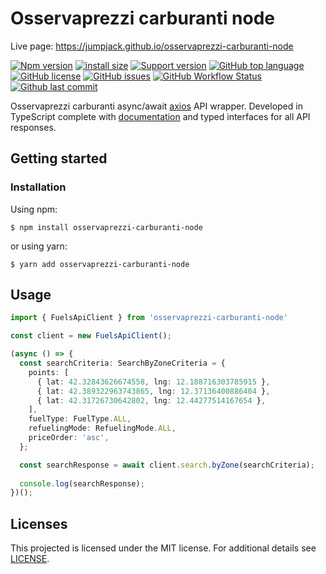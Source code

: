 # Osservaprezzi carburanti node

Live page: https://jumpjack.github.io/osservaprezzi-carburanti-node


[![Npm version](https://img.shields.io/npm/v/osservaprezzi-carburanti-node)](https://www.npmjs.com/package/osservaprezzi-carburanti-node)
[![install size](https://packagephobia.com/badge?p=osservaprezzi-carburanti-node)](https://www.npmjs.com/package/osservaprezzi-carburanti-node) 
[![Support version](https://img.shields.io/node/v-lts/osservaprezzi-carburanti-node)][github]
[![GitHub top language](https://img.shields.io/github/languages/top/pater999/osservaprezzi-carburanti-node?style=flat-square&logo=github)](https://github.com/pater999/osservaprezzi-carburanti-node) 
[![GitHub license](https://img.shields.io/github/license/pater999/osservaprezzi-carburanti-node)](https://github.com/osservaprezzi-carburanti-node/issues) 
[![GitHub issues](https://img.shields.io/github/issues/pater999/osservaprezzi-carburanti-node)](https://github.com/osservaprezzi-carburanti-node/issues) 
[![GitHub Workflow Status](https://img.shields.io/github/workflow/status/pater999/osservaprezzi-carburanti-node/Release)][github]
[![Github last commit](https://img.shields.io/github/last-commit/pater999/osservaprezzi-carburanti-node)][github]

[github]: https://github.com/Pater999/osservaprezzi-carburanti-node

Osservaprezzi carburanti async/await [axios](https://github.com/axios/axios) API wrapper. Developed in TypeScript complete with [documentation](https://pater999.it/osservaprezzi-carburanti-node/) and typed interfaces for all API responses.

## Getting started

### Installation

Using npm:

```shellscript
$ npm install osservaprezzi-carburanti-node
```

or using yarn:

```shellscript
$ yarn add osservaprezzi-carburanti-node
```

## Usage

```typescript
import { FuelsApiClient } from 'osservaprezzi-carburanti-node'

const client = new FuelsApiClient();

(async () => {
  const searchCriteria: SearchByZoneCriteria = {
    points: [
      { lat: 42.32843626674558, lng: 12.188716303785915 },
      { lat: 42.389322963743865, lng: 12.37136400886404 },
      { lat: 42.31726730642802, lng: 12.44277514167654 },
    ],
    fuelType: FuelType.ALL,
    refuelingMode: RefuelingMode.ALL,
    priceOrder: 'asc',
  };

  const searchResponse = await client.search.byZone(searchCriteria);
  
  console.log(searchResponse);
})();
```

## Licenses

This projected is licensed under the MIT license. For additional details see [LICENSE](LICENSE).
